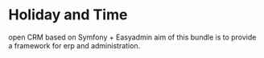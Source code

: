 # Holiday and Time
open CRM based on Symfony + Easyadmin
aim of this bundle is to provide a framework for erp and administration.

